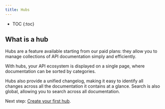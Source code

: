 ```yaml
---
title: Hubs
---
```


- TOC
{:toc}

## What is a hub

Hubs are a feature available starting from our paid plans: they allow you to manage collections of API documentation simply and efficiently.

With hubs, your API ecosystem is displayed on a single page, where documentation can be sorted by categories.

Hubs also provide a unified changelog, making it easy to identify all changes across all the documentation it contains at a glance. Search is also global, allowing you to search across all documentation.

Next step: [Create your first hub](/hubs/create-and-manage-hubs).